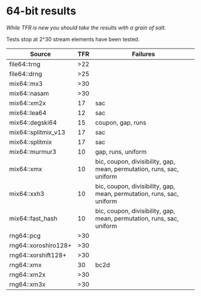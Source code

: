 # 64-bit results
_While TFR is new you should take the results with a grain of salt._

Tests stop at 2^30 stream elements have been tested.

Source|TFR|Failures|
-|-|-|
file64::trng|>22|
file64::drng|>25|
mix64::mx3|>30|
mix64::nasam|>30|
mix64::xm2x|17|sac
mix64::lea64|12|sac
mix64::degski64|15|coupon, gap, runs
mix64::splitmix\_v13|17|sac
mix64::splitmix|17|sac
mix64::murmur3|10|gap, runs, uniform
mix64::xmx|10|bic, coupon, divisibility, gap, mean, permutation, runs, sac, uniform
mix64::xxh3|10|bic, coupon, divisibility, gap, mean, permutation, runs, sac, uniform
mix64::fast\_hash|10|bic, coupon, divisibility, gap, mean, permutation, runs, sac, uniform
rng64::pcg|>30|
rng64::xoroshiro128\+|>30|
rng64::xorshift128\+|>30|
rng64::xmx|30|bc2d
rng64::xm2x|>30|
rng64::xm3x|>30|
